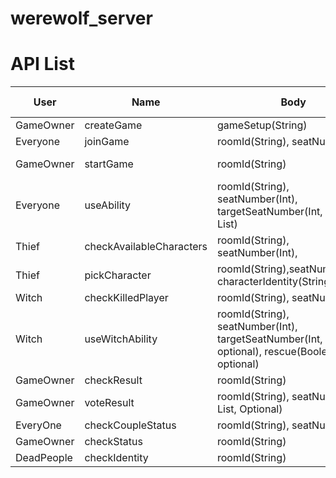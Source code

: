 # werewolf_server

# API List
User | Name | Body | Response | Dev Status |
-----|------|------|---------|-------------|
GameOwner|createGame| gameSetup(String) |roomId(String), 200 | Done
Everyone|joinGame|roomId(String), seatNumber(Int)|CharacterInfo(Object), 200 | Done
GameOwner|startGame|roomId(String)|200(Game Start)/400(Wait for all players) | Done
Everyone|useAbility|roomId(String), seatNumber(Int), targetSeatNumber(Int, Optional, List)|result(Boolean),200 | Done
Thief|checkAvailableCharacters|roomId(String), seatNumber(Int),|CharacterInfo(List,Object),200 | Done
Thief|pickCharacter|roomId(String),seatNumber(Int), characterIdentity(String)|200 | Done
Witch|checkKilledPlayer|roomId(String), seatNumber(Int)|seatNumber(Int),200
Witch|useWitchAbility|roomId(String), seatNumber(Int), targetSeatNumber(Int, poison, optional), rescue(Boolean, optional)|200
GameOwner|checkResult|roomId(String)|gameResult(Object), 200
GameOwner|voteResult|roomId(String), seatNumber(Int, List, Optional)|gameResult(Object),200
EveryOne|checkCoupleStatus|roomId(String), seatNumber(Int)|seatNumber(Int),200
GameOwner|checkStatus|roomId(String)|gameStatus(Boolean),200
DeadPeople|checkIdentity|roomId(String)|identityAssignment(Object),200


